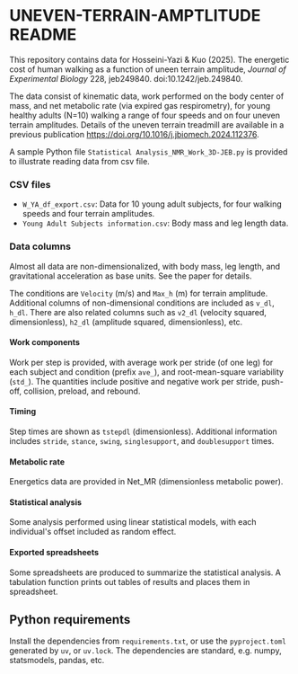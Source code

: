 # UNEVEN-TERRAIN-AMPTLITUDE README

This repository contains data for Hosseini-Yazi & Kuo (2025). The energetic cost of human walking as a function of uneen terrain amplitude, *Journal of Experimental Biology* 228, jeb249840. doi:10.1242/jeb.249840.

The data consist of kinematic data, work performed on the body center of mass, and net metabolic rate (via expired gas respirometry), for young healthy adults (N=10) walking a range of four speeds and on four uneven terrain amplitudes. Details of the uneven terrain treadmill are available in a previous publication <https://doi.org/10.1016/j.jbiomech.2024.112376>.

A sample Python file `Statistical Analysis_NMR_Work_3D-JEB.py` is provided to illustrate reading data from csv file.

### CSV files

-   `W_YA_df_export.csv`: Data for 10 young adult subjects, for four walking speeds and four terrain amplitudes.
-   `Young Adult Subjects information.csv`: Body mass and leg length data.

### Data columns

Almost all data are non-dimensionalized, with body mass, leg length, and gravitational acceleration as base units. See the paper for details.

The conditions are `Velocity` (m/s) and `Max_h` (m) for terrain amplitude. Additional columns of non-dimensional conditions are included as `v_dl`, `h_dl`. There are also related columns such as `v2_dl` (velocity squared, dimensionless), `h2_dl` (amplitude squared, dimensionless), etc.

#### Work components

Work per step is provided, with average work per stride (of one leg) for each subject and condition (prefix `ave_`), and root-mean-square variability (`std_`). The quantities include positive and negative work per stride, push-off, collision, preload, and rebound.

#### Timing

Step times are shown as `tstepdl` (dimensionless). Additional information includes `stride`, `stance`, `swing`, `singlesupport`, and `doublesupport` times.

#### Metabolic rate

Energetics data are provided in Net_MR (dimensionless metabolic power).

#### Statistical analysis

Some analysis performed using linear statistical models, with each individual's offset included as random effect.

#### Exported spreadsheets

Some spreadsheets are produced to summarize the statistical analysis. A tabulation function prints out tables of results and places them in spreadsheet.

## Python requirements

Install the dependencies from `requirements.txt`, or use the `pyproject.toml` generated by `uv`, or `uv.lock`. The dependencies are standard, e.g. numpy, statsmodels, pandas, etc.